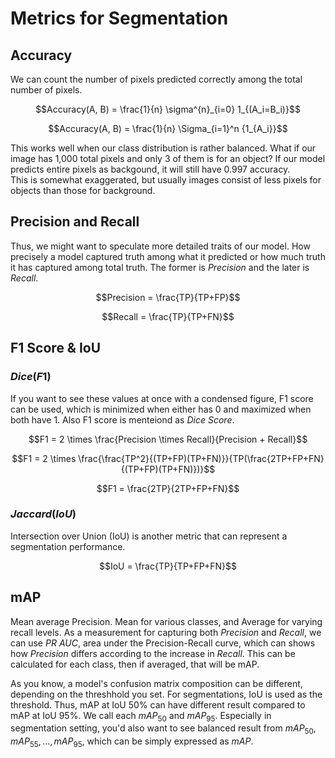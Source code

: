 # Metrics for Segmentation
 
## Accuracy
 We can count the number of pixels predicted correctly among the total number of pixels.


$$Accuracy(A, B) = \frac{1}{n} \sigma^{n}_{i=0} 1_{(A_i=B_i)}$$

$$Accuracy(A, B) = \frac{1}{n} \Sigma_{i=1}^n  {1_{A_i}}$$

 This works well when our class distribution is rather balanced. 
 What if our image has 1,000 total pixels and only 3 of them is for an object?
 If our model predicts entire pixels as backgound, it will still have 0.997 accuracy.  
This is somewhat exaggerated, but usually images consist of less pixels for objects than those for background.

## Precision and Recall
 Thus, we might want to speculate more detailed traits of our model. How precisely a model captured truth among what it predicted or how much truth it has captured among total truth. The former is $Precision$ and the later is $Recall$.

$$Precision = \frac{TP}{TP+FP}$$

$$Recall = \frac{TP}{TP+FN}$$

## F1 Score & IoU
### $Dice (F1)$
If you want to see these values at once with a condensed figure, F1 score can be used, which is minimized when either has 0 and maximized when both have 1. Also F1 score is menteiond as $Dice \ Score$.

$$F1 = 2 \times \frac{Precision \times Recall}{Precision + Recall}$$

$$F1 = 2 \times \frac{\frac{TP^2}{(TP+FP)(TP+FN)}}{TP(\frac{2TP+FP+FN}{(TP+FP)(TP+FN)})}$$

$$F1 = \frac{2TP}{2TP+FP+FN}$$

### $Jaccard (IoU)$
Intersection over Union (IoU) is another metric that can represent a segmentation performance. 

$$IoU = \frac{TP}{TP+FP+FN}$$

## mAP
Mean average Precision.
Mean for various classes, and Average for varying recall levels. As a measurement for capturing both $Precision$ and $Recall$, we can use $PR \ AUC$, area under the Precision-Recall curve, which can shows how $Precision$ differs according to the increase in $Recall$. This can be calculated for each class, then if averaged, that will be mAP. 

As you know, a model's confusion matrix composition can be different, depending on the threshhold you set. For segmentations, IoU is used as the threshold. Thus, mAP at IoU 50% can have different result compared to mAP at IoU 95%. We call each $mAP_{50}$ and $mAP_{95}$. Especially in segmentation setting, you'd also want to see balanced result from $mAP_{50}, mAP_{55}, ... , mAP_{95}$, which can be simply expressed as $mAP$.

